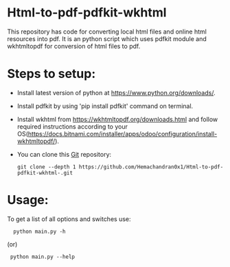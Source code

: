# Html-to-pdf-pdfkit-wkhtml

This repository has code for converting local html files and online html resources into pdf.
It is an python script which uses pdfkit module and wkhtmltopdf for conversion of html files to pdf.

# Steps to setup:

* Install latest version of python at https://www.python.org/downloads/.
* Install pdfkit by using 'pip install pdfkit' command on terminal.
* Install wkhtml from https://wkhtmltopdf.org/downloads.html and follow required instructions according to your OS(https://docs.bitnami.com/installer/apps/odoo/configuration/install-wkhtmltopdf/).
* You can clone this [Git](https://github.com/Hemachandran0x1/Html-to-pdf-pdfkit-wkhtml-) repository:
    
      git clone --depth 1 https://github.com/Hemachandran0x1/Html-to-pdf-pdfkit-wkhtml-.git
    
# Usage:

To get a list of all options and switches use:
  
      python main.py -h
      
 (or)
     
     python main.py --help
